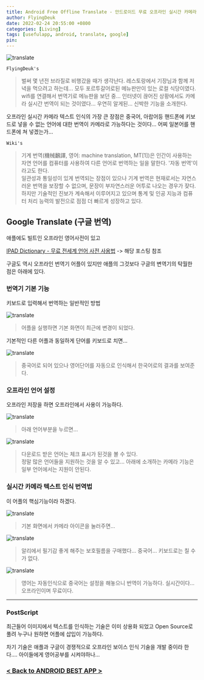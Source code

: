 ```yaml
---
title: Android Free Offline Translate - 안드로이드 무료 오프라인 실시간 카메라 텍스트 인식 기술의 번역기 (Feat. Google Translate)
author: FlyingDeuk
date: 2022-02-24 20:55:00 +0800
categories: [Living]
tags: [usefulapp, android, translate, google]
pin:
---
```


![translate](/img/living/app/translate7.jpg)

`FlyingDeuk's`
> 벌써 몇 년전 브라질로 비행갔을 때가 생각난다. 레스토랑에서 기장님과 함께 저녁을 먹으려고 하는데... 모두 포르투갈어로된 메뉴판만이 있는 로컬 식당이였다. <br>
wifi를 연결해서 번역기로 메뉴판을 보던 중... 인터넷이 끊어진 상황에서도 카메라 실시간 번역이 되는 것이였다... 우연히 알게된... 신박한 기능을 소개한다.

오프라인 실시간 카메라 텍스트 인식의 가장 큰 장점은 중국어, 아랍어등 핸드폰에 키보드로 넣을 수 없는 언어에 대한 번역이 카메라로 가능하다는 것이다... 어찌 일본어를 핸드폰에 쳐 넣겠는가...

`Wiki's`
>기계 번역(機械飜譯, 영어: machine translation, MT[1])은 인간이 사용하는 자연 언어를 컴퓨터를 사용하여 다른 언어로 번역하는 일을 말한다. '자동 번역'이라고도 한다. <br>
일관성과 통일성이 있게 번역되는 장점이 있으나 기계 번역은 현재로서는 자연스러운 번역을 보장할 수 없으며, 문장이 부자연스러운 어투로 나오는 경우가 잦다. 하지만 기술적인 진보가 계속해서 이루어지고 있으며 통계 및 인공 지능과 컴퓨터 처리 능력의 발전으로 점점 더 빠르게 성장하고 있다.

## Google Translate (구글 번역)
애플에도 빌트인 오프라인 영어사전이 있고

[IPAD Dictionary - 무료 전세계 언어 사전 사용법](/posts/IpadDict/) -> 해당 포스팅 참조

구글도 역시 오프라인 번역기 어플이 있지만 애플의 그것보다 구글의 변역기의 탁월한 점은 아래에 있다.

### 번역기 기본 기능
키보드로 입력해서 번역하는 일반적인 방법

![translate](/img/living/app/translate2.jpg)
> 어플을 실행하면 기본 화면이 최근에 변경이 되었다.

기본적인 다른 어플과 동일하게 단어를 키보드로 치면...

![translate](/img/living/app/translate4.jpg)
> 중국어로 되어 있으나 영어단어를 자동으로 인식해서 한국어로의 결과를 보여준다.

### 오프라인 언어 설정
오프라인 저장을 하면 오프라인에서 사용이 가능하다.

![translate](/img/living/app/translate2.jpg)
> 아래 언어부분을 누르면...

![translate](/img/living/app/translate5.jpg)
> 다운로드 받은 언어는 체크 표시가 된것을 볼 수 있다. <br>
정말 많은 언어들을 지원하는 것을 알 수 있고... 아래에 소개하는 카메라 기능은 일부 언어에서는 지원이 안된다.

### 실시간 카메라 텍스트 인식 번역법
이 어플의 핵심기능이라 하겠다.

![translate](/img/living/app/translate3.jpg)
> 기본 화면에서 카메라 아이콘을 눌러주면...

![translate](/img/living/app/translate1.jpg)
> 알리에서 필기감 좋게 해주는 보호필름을 구매했다... 중국어... 키보드로는 칠 수가 없다.

![translate](/img/living/app/translate6.jpg)
> 영어는 자동인식으로 중국어는 설정을 해놓으니 번역이 가능하다. 실시간이다... 오프라인이며 무료이다.

-----------

### PostScript
최근들어 이미지에서 텍스트를 인식하는 기술은 이미 상용화 되었고 Open Source로 풀려 누구나 원하면 어플에 삽입이 가능하다.

차기 기술은 애플과 구글이 경쟁적으로 오프라인 보이스 인식 기술을 개발 중이라 한다.... 아이들에게 영어공부를 시켜야하나...

### [< Back to ANDROID BEST APP >](/posts/AndroidAPP/)
